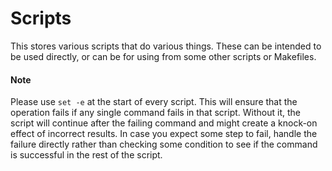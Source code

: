 # Scripts

This stores various scripts that do various things. These can be intended to be used directly, or can be for using from some other scripts or Makefiles.

#### Note

Please use `set -e` at the start of every script. This will ensure that the operation fails if any single command fails in that script. Without it, the script will continue after the failing command and might create a knock-on effect of incorrect results. In case you expect some step to fail, handle the failure directly rather than checking some condition to see if the command is successful in the rest of the script.
